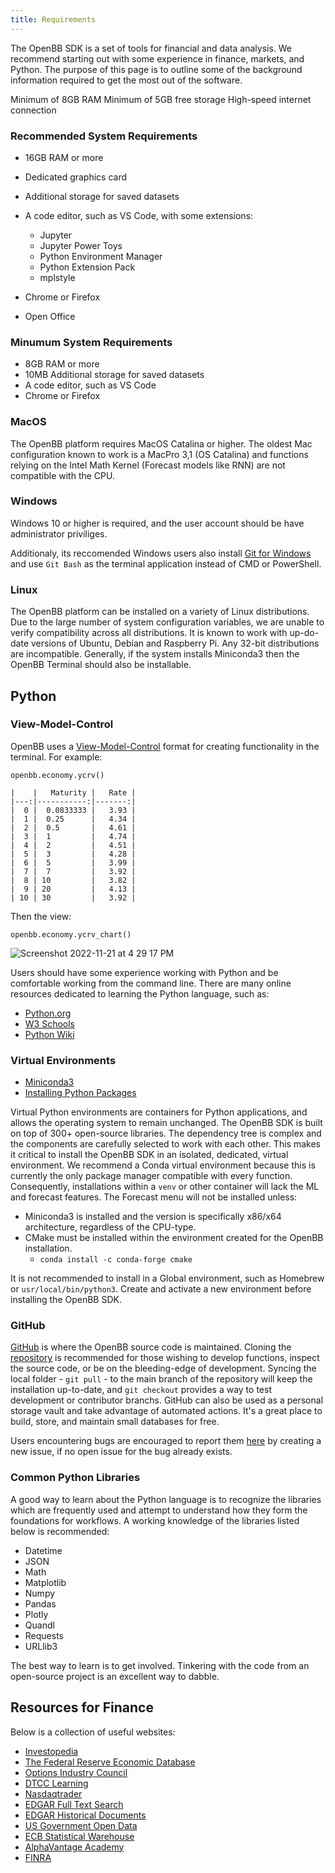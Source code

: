 ```yaml
---
title: Requirements
---
```


The OpenBB SDK is a set of tools for financial and data analysis. We recommend starting out with some experience in finance, markets, and Python. The purpose of this page is to outline some of the background information required to get the most out of the software.

Minimum of 8GB RAM
Minimum of 5GB free storage
High-speed internet connection

### Recommended System Requirements

- 16GB RAM or more
- Dedicated graphics card
- Additional storage for saved datasets
- A code editor, such as VS Code, with some extensions:

    - Jupyter
    - Jupyter Power Toys
    - Python Environment Manager
    - Python Extension Pack
    - mplstyle

- Chrome or Firefox
- Open Office

### Minumum System Requirements

- 8GB RAM or more
- 10MB Additional storage for saved datasets
- A code editor, such as VS Code
- Chrome or Firefox

### MacOS

The OpenBB platform requires MacOS Catalina or higher. The oldest Mac configuration known to work is a MacPro 3,1 (OS Catalina) and functions relying on the Intel Math Kernel (Forecast models like RNN) are not compatible with the CPU.

### Windows

Windows 10 or higher is required, and the user account should be have administrator priviliges.

Additionaly, its reccomended Windows users also install [Git for Windows](https://git-scm.com/download/win) and use `Git Bash` as the terminal application instead of CMD or PowerShell.

### Linux

The OpenBB platform can be installed on a variety of Linux distributions. Due to the large number of system configuration variables, we are unable to verify compatibility across all distributions. It is known to work with up-do-date versions of Ubuntu, Debian and Raspberry Pi. Any 32-bit distributions are incompatible. Generally, if the system installs Miniconda3 then the OpenBB Terminal should also be installable.

## Python

### View-Model-Control

OpenBB uses a [View-Model-Control](https://en.wikipedia.org/wiki/Model%E2%80%93view%E2%80%93controller) format for creating functionality in the terminal. For example:

```
openbb.economy.ycrv()

|    |   Maturity |   Rate |
|---:|-----------:|-------:|
|  0 |  0.0833333 |   3.93 |
|  1 |  0.25      |   4.34 |
|  2 |  0.5       |   4.61 |
|  3 |  1         |   4.74 |
|  4 |  2         |   4.51 |
|  5 |  3         |   4.28 |
|  6 |  5         |   3.99 |
|  7 |  7         |   3.92 |
|  8 | 10         |   3.82 |
|  9 | 20         |   4.13 |
| 10 | 30         |   3.92 |
```
Then the view:

```
openbb.economy.ycrv_chart()
```

![Screenshot 2022-11-21 at 4 29 17 PM](https://user-images.githubusercontent.com/85772166/203185342-f019414d-24e2-4d8a-a718-10eeedb59e8c.png)

Users should have some experience working with Python and be comfortable working from the command line. There are many online resources dedicated to learning the Python language, such as:

- [Python.org](https://www.python.org/about/gettingstarted/)
- [W3 Schools](https://www.w3schools.com/python/)
- [Python Wiki](https://wiki.python.org/moin/BeginnersGuide)

### Virtual Environments

- [Miniconda3](https://docs.conda.io/en/latest/miniconda.html)
- [Installing Python Packages](https://packaging.python.org/en/latest/tutorials/installing-packages/)

Virtual Python environments are containers for Python applications, and allows the operating system to remain unchanged. The OpenBB SDK is built on top of 300+ open-source libraries. The dependency tree is complex and the components are carefully selected to work with each other. This makes it critical to install the OpenBB SDK in an isolated, dedicated, virtual environment. We recommend a Conda virtual environment because this is currently the only package manager compatible with every function. Consequently, installations within a `venv` or other container will lack the ML and forecast features. The Forecast menu will not be installed unless:

- Miniconda3 is installed and the version is specifically x86/x64 architecture, regardless of the CPU-type.
- CMake must be installed within the environment created for the OpenBB installation.
     - `conda install -c conda-forge cmake`

It is not recommended to install in a Global environment, such as Homebrew or `usr/local/bin/python3`. Create and activate a new environment before installing the OpenBB SDK.

### GitHub

[GitHub](https://github.com/OpenBB-finance/OpenBBTerminal) is where the OpenBB source code is maintained. Cloning the [repository](https://github.com/OpenBB-finance/OpenBBTerminal.git) is recommended for those wishing to develop functions, inspect the source code, or be on the bleeding-edge of development. Syncing the local folder - `git pull` - to the main branch of the repository will keep the installation up-to-date, and `git checkout` provides a way to test development or contributor branchs. GitHub can also be used as a personal storage vault and take advantage of automated actions. It's a great place to build, store, and maintain small databases for free.

Users encountering bugs are encouraged to report them [here](https://github.com/OpenBB-finance/OpenBBTerminal/issues/new/choose) by creating a new issue, if no open issue for the bug already exists.

### Common Python Libraries

A good way to learn about the Python language is to recognize the libraries which are frequently used and attempt to understand how they form the foundations for workflows. A working knowledge of the libraries listed below is recommended:

- Datetime
- JSON
- Math
- Matplotlib
- Numpy
- Pandas
- Plotly
- Quandl
- Requests
- URLlib3

The best way to learn is to get involved. Tinkering with the code from an open-source project is an excellent way to dabble.

## Resources for Finance

Below is a collection of useful websites:

- [Investopedia](https://www.investopedia.com/)
- [The Federal Reserve Economic Database](https://fred.stlouisfed.org/)
- [Options Industry Council](https://www.optionseducation.org/)
- [DTCC Learning](https://dtcclearning.com/)
- [Nasdaqtrader](https://nasdaqtrader.com/Trader.aspx?id=symbollookup)
- [EDGAR Full Text Search](https://www.sec.gov/edgar/search/#)
- [EDGAR Historical Documents](https://www.sec.gov/cgi-bin/srch-edgar)
- [US Government Open Data](https://data.gov/)
- [ECB Statistical Warehouse](https://sdw.ecb.europa.eu/)
- [AlphaVantage Academy](https://www.alphavantage.co/academy/)
- [FINRA](https://otce.finra.org/otce/home)
